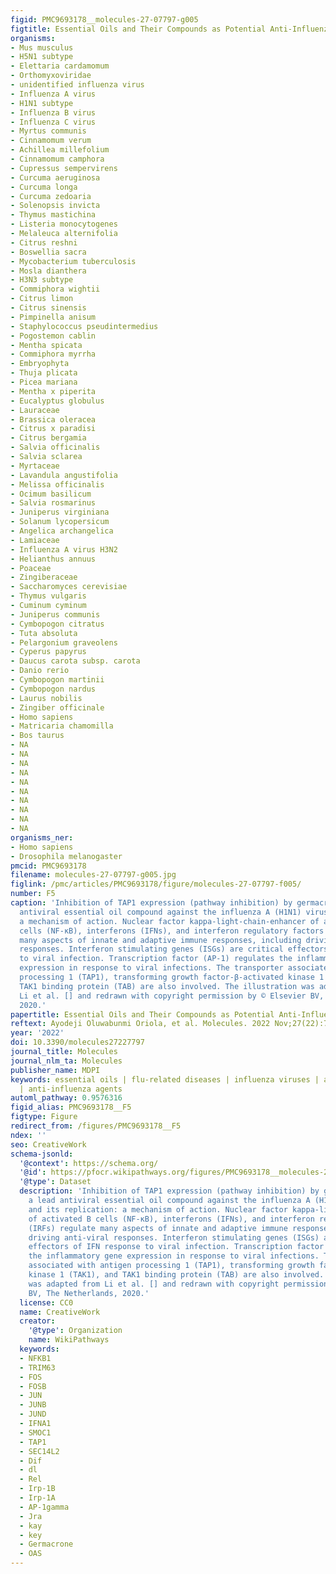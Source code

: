 ```yaml
---
figid: PMC9693178__molecules-27-07797-g005
figtitle: Essential Oils and Their Compounds as Potential Anti-Influenza Agents
organisms:
- Mus musculus
- H5N1 subtype
- Elettaria cardamomum
- Orthomyxoviridae
- unidentified influenza virus
- Influenza A virus
- H1N1 subtype
- Influenza B virus
- Influenza C virus
- Myrtus communis
- Cinnamomum verum
- Achillea millefolium
- Cinnamomum camphora
- Cupressus sempervirens
- Curcuma aeruginosa
- Curcuma longa
- Curcuma zedoaria
- Solenopsis invicta
- Thymus mastichina
- Listeria monocytogenes
- Melaleuca alternifolia
- Citrus reshni
- Boswellia sacra
- Mycobacterium tuberculosis
- Mosla dianthera
- H3N3 subtype
- Commiphora wightii
- Citrus limon
- Citrus sinensis
- Pimpinella anisum
- Staphylococcus pseudintermedius
- Pogostemon cablin
- Mentha spicata
- Commiphora myrrha
- Embryophyta
- Thuja plicata
- Picea mariana
- Mentha x piperita
- Eucalyptus globulus
- Lauraceae
- Brassica oleracea
- Citrus x paradisi
- Citrus bergamia
- Salvia officinalis
- Salvia sclarea
- Myrtaceae
- Lavandula angustifolia
- Melissa officinalis
- Ocimum basilicum
- Salvia rosmarinus
- Juniperus virginiana
- Solanum lycopersicum
- Angelica archangelica
- Lamiaceae
- Influenza A virus H3N2
- Helianthus annuus
- Poaceae
- Zingiberaceae
- Saccharomyces cerevisiae
- Thymus vulgaris
- Cuminum cyminum
- Juniperus communis
- Cymbopogon citratus
- Tuta absoluta
- Pelargonium graveolens
- Cyperus papyrus
- Daucus carota subsp. carota
- Danio rerio
- Cymbopogon martinii
- Cymbopogon nardus
- Laurus nobilis
- Zingiber officinale
- Homo sapiens
- Matricaria chamomilla
- Bos taurus
- NA
- NA
- NA
- NA
- NA
- NA
- NA
- NA
- NA
- NA
organisms_ner:
- Homo sapiens
- Drosophila melanogaster
pmcid: PMC9693178
filename: molecules-27-07797-g005.jpg
figlink: /pmc/articles/PMC9693178/figure/molecules-27-07797-f005/
number: F5
caption: 'Inhibition of TAP1 expression (pathway inhibition) by germacrone, a lead
  antiviral essential oil compound against the influenza A (H1N1) virus, and its replication:
  a mechanism of action. Nuclear factor kappa-light-chain-enhancer of activated B
  cells (NF-κB), interferons (IFNs), and interferon regulatory factors (IRFs) regulate
  many aspects of innate and adaptive immune responses, including driving anti-viral
  responses. Interferon stimulating genes (ISGs) are critical effectors of IFN response
  to viral infection. Transcription factor (AP-1) regulates the inflammatory gene
  expression in response to viral infections. The transporter associated with antigen
  processing 1 (TAP1), transforming growth factor-β-activated kinase 1 (TAK1), and
  TAK1 binding protein (TAB) are also involved. The illustration was adapted from
  Li et al. [] and redrawn with copyright permission by © Elsevier BV, The Netherlands,
  2020.'
papertitle: Essential Oils and Their Compounds as Potential Anti-Influenza Agents.
reftext: Ayodeji Oluwabunmi Oriola, et al. Molecules. 2022 Nov;27(22):7797.
year: '2022'
doi: 10.3390/molecules27227797
journal_title: Molecules
journal_nlm_ta: Molecules
publisher_name: MDPI
keywords: essential oils | flu-related diseases | influenza viruses | antiviral activity
  | anti-influenza agents
automl_pathway: 0.9576316
figid_alias: PMC9693178__F5
figtype: Figure
redirect_from: /figures/PMC9693178__F5
ndex: ''
seo: CreativeWork
schema-jsonld:
  '@context': https://schema.org/
  '@id': https://pfocr.wikipathways.org/figures/PMC9693178__molecules-27-07797-g005.html
  '@type': Dataset
  description: 'Inhibition of TAP1 expression (pathway inhibition) by germacrone,
    a lead antiviral essential oil compound against the influenza A (H1N1) virus,
    and its replication: a mechanism of action. Nuclear factor kappa-light-chain-enhancer
    of activated B cells (NF-κB), interferons (IFNs), and interferon regulatory factors
    (IRFs) regulate many aspects of innate and adaptive immune responses, including
    driving anti-viral responses. Interferon stimulating genes (ISGs) are critical
    effectors of IFN response to viral infection. Transcription factor (AP-1) regulates
    the inflammatory gene expression in response to viral infections. The transporter
    associated with antigen processing 1 (TAP1), transforming growth factor-β-activated
    kinase 1 (TAK1), and TAK1 binding protein (TAB) are also involved. The illustration
    was adapted from Li et al. [] and redrawn with copyright permission by © Elsevier
    BV, The Netherlands, 2020.'
  license: CC0
  name: CreativeWork
  creator:
    '@type': Organization
    name: WikiPathways
  keywords:
  - NFKB1
  - TRIM63
  - FOS
  - FOSB
  - JUN
  - JUNB
  - JUND
  - IFNA1
  - SMOC1
  - TAP1
  - SEC14L2
  - Dif
  - dl
  - Rel
  - Irp-1B
  - Irp-1A
  - AP-1gamma
  - Jra
  - kay
  - key
  - Germacrone
  - OAS
---
```

